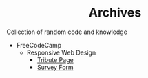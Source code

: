 <h1 align='center'>Archives</h1>
Collection of random code and knowledge


+ FreeCodeCamp
	+ Responsive Web Design
		+ [Tribute Page](https://github.com/CottageCabbage/Archives/tree/main/FreeCodeCamp/01_Responsive-Web-Design-Projects/01_Tribute-Page) 
		+ [Survey Form](https://github.com/CottageCabbage/Archives/tree/main/FreeCodeCamp/01_Responsive-Web-Design-Projects/02_Survey-Form) 